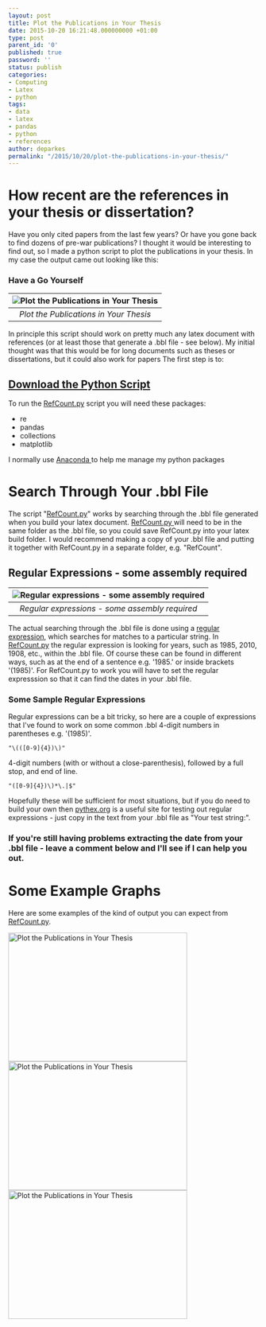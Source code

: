 ```yaml
---
layout: post
title: Plot the Publications in Your Thesis
date: 2015-10-20 16:21:48.000000000 +01:00
type: post
parent_id: '0'
published: true
password: ''
status: publish
categories:
- Computing
- Latex
- python
tags:
- data
- latex
- pandas
- python
- references
author: deparkes
permalink: "/2015/10/20/plot-the-publications-in-your-thesis/"
---
```

<h1><strong>How recent are the references in your thesis or dissertation?</strong></h1>
Have you only cited papers from the last few years? Or have you gone back to find dozens of pre-war publications?
I thought it would be interesting to find out, so I made a python script to plot the publications in your thesis.
In my case the output came out looking like this:
<h3>Have a Go Yourself</h3>

| ![Plot the Publications in Your Thesis]({{site.baseurl}}/assets/2015/10/RefCountThesis.png) |
|:--:|
| *Plot the Publications in Your Thesis* |

In principle this script should work on pretty much any latex document with references (or at least those that generate a .bbl file - see below). My initial thought was that this would be for long documents such as theses or dissertations, but it could also work for papers
The first step is to:
<h2><a href="https://gist.github.com/deparkes/f51b5eaf35bdde3a0c00">Download the Python Script</a></h2>
To run the <a href="https://gist.github.com/deparkes/f51b5eaf35bdde3a0c00">RefCount.py</a> script you will need these packages:
<ul>
<li>re</li>
<li>pandas</li>
<li>collections</li>
<li>matplotlib</li>
</ul>
I normally use <a href="https://www.continuum.io/downloads">Anaconda </a>to help me manage my python packages
<h1>Search Through Your .bbl File</h1>
The script "<a href="https://gist.github.com/deparkes/f51b5eaf35bdde3a0c00">RefCount.py</a>" works by searching through the .bbl file generated when you build your latex document.
<a href="https://gist.github.com/deparkes/f51b5eaf35bdde3a0c00">RefCount.py </a>will need to be in the same folder as the .bbl file, so you could save RefCount.py into your latex build folder.
I would recommend making a copy of your .bbl file and putting it together with RefCount.py in a separate folder, e.g. "RefCount".
<h2>Regular Expressions - some assembly required</h2>

| ![Regular expressions - some assembly required]({{site.baseurl}}/assets/2015/10/RegEx.png) |
|:--:|
| *Regular expressions - some assembly required* |

The actual searching through the .bbl file is done using a <a href="https://en.wikipedia.org/wiki/Regular_expression">regular expression</a>, which searches for matches to a particular string.
In <a href="https://gist.github.com/deparkes/f51b5eaf35bdde3a0c00">RefCount.py</a> the regular expression is looking for years, such as 1985, 2010, 1908, etc., within the .bbl file. Of course these can be found in different ways, such as at the end of a sentence e.g. '1985.' or inside brackets '(1985)'.
For RefCount.py to work you will have to set the regular expresssion so that it can find the dates in your .bbl file.
<h3>Some Sample Regular Expressions</h3>
Regular expressions can be a bit tricky, so here are a couple of expressions that I've found to work on some common .bbl
4-digit numbers in parentheses e.g. '(1985)'.

```
"\(([0-9]{4})\)"
```

4-digit numbers (with or without a close-parenthesis), followed by a full stop, and end of line.

```
"([0-9]{4})\)*\.|$"
```

Hopefully these will be sufficient for most situations, but if you do need to build your own then <a href="https://pythex.org/">pythex.org</a> is a useful site for testing out regular expressions - just copy in the text from your .bbl file as "Your test string:".
<h3>If you're still having problems extracting the date from your .bbl file - leave a comment below and I'll see if I can help you out.</h3>
<h1>Some Example Graphs</h1>
Here are some examples of the kind of output you can expect from <a href="https://gist.github.com/deparkes/f51b5eaf35bdde3a0c00">RefCount.py</a>.


<a href="{{site.baseurl}}/assets/2015/10/RefCountRobin1.png"><img class="aligncenter wp-image-2206" src="{{site.baseurl}}/assets/2015/10/RefCountRobin1-1024x736.png" alt="Plot the Publications in Your Thesis" width="360" height="259"></a> <a href="{{site.baseurl}}/assets/2015/10/RefCountJames.png"><img class="aligncenter wp-image-2204" src="{{site.baseurl}}/assets/2015/10/RefCountJames-1024x736.png" alt="Plot the Publications in Your Thesis" width="360" height="259"></a> <a href="{{site.baseurl}}/assets/2015/10/RefCountDuncan.png"><img class="aligncenter wp-image-2202" src="{{site.baseurl}}/assets/2015/10/RefCountDuncan-1024x736.png" alt="Plot the Publications in Your Thesis" width="360" height="259"></a>
